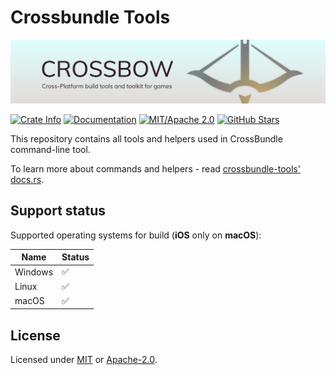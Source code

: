 # Crossbundle Tools

![splash](https://github.com/dodorare/crossbow/blob/main/assets/splash.png?raw=true)

[![Crate Info](https://img.shields.io/crates/v/crossbundle-tools.svg)](https://crates.io/crates/crossbundle-tools)
[![Documentation](https://img.shields.io/badge/docs.rs-crossbundle_tools-green)](https://docs.rs/crossbundle-tools/)
[![MIT/Apache 2.0](https://img.shields.io/badge/license-MIT%2FApache-blue.svg)](https://github.com/dodorare/crossbow#license)
[![GitHub Stars](https://img.shields.io/github/stars/dodorare/crossbow.svg?style=social)](https://github.com/dodorare/crossbow/stargazers)

This repository contains all tools and helpers used in CrossBundle command-line tool.

To learn more about commands and helpers - read [crossbundle-tools' docs.rs](https://docs.rs/crossbundle-tools).

## Support status

Supported operating systems for build (**iOS** only on **macOS**):

| Name | Status |
| ---- | ------ |
| Windows | ✅ |
| Linux | ✅ |
| macOS | ✅ |

## License

Licensed under [MIT](../../LICENSE-MIT) or [Apache-2.0](../../LICENSE-APACHE).
